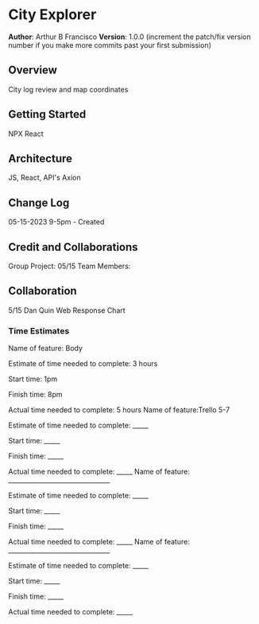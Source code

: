 # City Explorer

**Author**: Arthur B Francisco
**Version**: 1.0.0 (increment the patch/fix version number if you make more commits past your first submission)

## Overview
<!-- Provide a high level overview of what this application is and why you are building it, beyond the fact that it's an assignment for this class. (i.e. What's your problem domain?) -->
City log review and map coordinates
## Getting Started
<!-- What are the steps that a user must take in order to build this app on their own machine and get it running? -->
NPX React 
## Architecture
<!-- Provide a detailed description of the application design. What technologies (languages, libraries, etc) you're using, and any other relevant design information. -->
JS, React, API's Axion
## Change Log
<!-- Use this area to document the iterative changes made to your application as each feature is successfully implemented. Use time stamps. Here's an example:
01-01-2001 4:59pm - Application now has a fully-functional express server, with a GET route for the location resource. -->
05-15-2023 9-5pm - Created


## Credit and Collaborations
<!-- Give credit (and a link) to other people or resources that helped you build this application. -->
Group Project:
05/15 Team Members:

## Collaboration

5/15 Dan Quin Web Response Chart 



### Time Estimates

Name of feature: Body 

Estimate of time needed to complete: 3 hours

Start time: 1pm

Finish time: 8pm

Actual time needed to complete: 5 hours
Name of feature:Trello 5-7

Estimate of time needed to complete: _____

Start time: _____

Finish time: _____

Actual time needed to complete: _____
Name of feature: ________________________________

Estimate of time needed to complete: _____

Start time: _____

Finish time: _____

Actual time needed to complete: _____
Name of feature: ________________________________

Estimate of time needed to complete: _____

Start time: _____

Finish time: _____

Actual time needed to complete: _____
